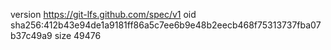 version https://git-lfs.github.com/spec/v1
oid sha256:412b43e94de1a9181ff86a5c7ee6b9e48b2eecb468f75313737fba07b37c49a9
size 49476
